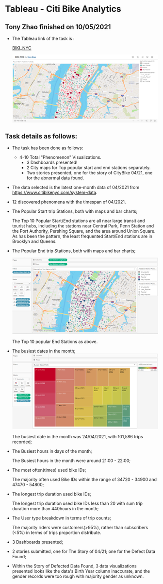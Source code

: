 # Tableau - Citi Bike Analytics

## Tony Zhao finished on 10/05/2021

* The Tableau link of the task is : 
    
    [BIKI_NYC](https://public.tableau.com/app/profile/tony.zhao2691/viz/BIKI_NYC/Map_PopularStartStations0421)
    
    ![BIKI_NYC](images/biki_nyc.PNG)
  

## Task details as follows:

* The task has been done as follows:

    * 4-10 Total "Phenomenon" Visualizations.
        * 3 Dashboards presented!
        * 2 City maps for Top popular start and end stations separately.
        * Two stories presented, one for the story of CityBike 04/21, one for the abnormal data found.    
        
* The data selected is the latest one-month data of 04/2021 from https://www.citibikenyc.com/system-data.

* 12 discovered phenomena with the timespan of 04/2021.

* The Popular Start trip Stations, both with maps and bar charts;
    
    The Top 10 Popular Start/End stations are all near large transit and tourist
    hubs, including the stations near Central Park, Penn Station and the Port Authority, Pershing
    Square, and the area around Union Square. As has been the pattern, the least frequented
    Start/End stations are in Brooklyn and Queens.

* The Popular End trip Stations, both with maps and bar charts;

   ![Popular End Stations](images/hotendstn.PNG) 
    
    The Top 10 popular End Stations as above.

* The busiest dates in the month;
    ![Hot Dates](images/busiestdates.PNG) 

    The busiest date in the month was 24/04/2021, with 101,586 trips recorded;

* The Busiest hours in days of the month;

    The Busiest hours in the month were around 21:00 - 22:00;

* The most often(times) used bike IDs;

    The majority often used Bike IDs within the range of 34720 - 34900 and 47470 - 54800;

* The longest trip duration used bike IDs; 

    The longest trip duration used bike IDs less than 20 with sum trip duration more than 440hours in the month;

* The User type breakdown in terms of trip counts;

    The majority riders were customers(>95%), rather than subscribers (<5%) in terms of trips proportion distribute.

* 3 Dashboards presented;

* 2 stories submitted, one for The Story of 04/21; one for the Defect Data Found;

* Within the Story of Defected Data Found, 3 data visualizations presented looks like the data's Birth Year column inaccurate,
    and the gender records were too rough with majority gender as unknown.
